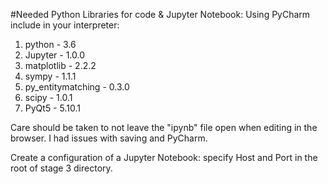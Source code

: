 #Needed Python Libraries for code & Jupyter Notebook:
Using PyCharm include in your interpreter:
1. python - 3.6
1. Jupyter - 1.0.0
1. matplotlib - 2.2.2
1. sympy - 1.1.1
1. py_entitymatching - 0.3.0
1. scipy  - 1.0.1
1. PyQt5 - 5.10.1

Care should be taken to not leave the "ipynb" file open when editing in the browser. I had issues with saving and PyCharm.

Create a configuration of a Jupyter Notebook: specify Host and Port in the root of stage 3 directory.